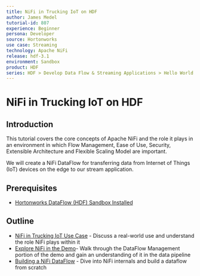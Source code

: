 ```yaml
---
title: NiFi in Trucking IoT on HDF
author: James Medel
tutorial-id: 807
experience: Beginner
persona: Developer
source: Hortonworks
use case: Streaming
technology: Apache NiFi
release: hdf-3.1
environment: Sandbox
product: HDF
series: HDF > Develop Data Flow & Streaming Applications > Hello World
---
```


# NiFi in Trucking IoT on HDF

## Introduction

This tutorial covers the core concepts of Apache NiFi and the role it plays in an environment in which Flow Management, Ease of Use, Security, Extensible Architecture and Flexible Scaling Model are important.

We will create a NiFi DataFlow for transferring data from Internet of Things (IoT) devices on the edge to our stream application.

## Prerequisites

-   [Hortonworks DataFlow (HDF) Sandbox Installed](https://hortonworks.com/downloads/#sandbox)

## Outline

-   [NiFi in Trucking IoT Use Case](https://hortonworks.com/tutorial/nifi-in-trucking-iot-on-hdf/section/1/) - Discuss a real-world use and understand the role NiFi plays within it
-   [Explore NiFi in the Demo](https://hortonworks.com/tutorial/nifi-in-trucking-iot-on-hdf/section/2/)- Walk through the DataFlow Management portion of the demo and gain an understanding of it in the data pipeline
-   [Building a NiFi DataFlow](https://hortonworks.com/tutorial/nifi-in-trucking-iot-on-hdf/section/3/) - Dive into NiFi internals and build a dataflow from scratch
